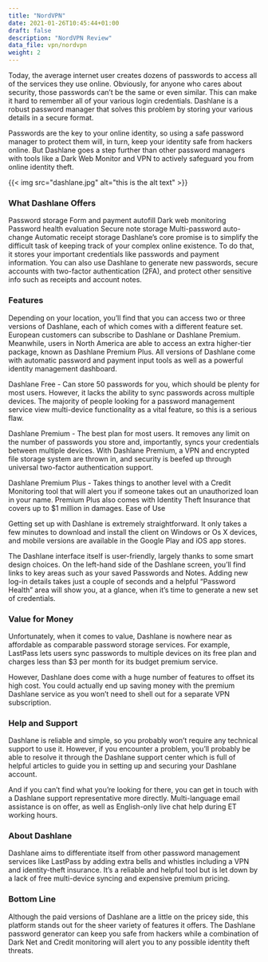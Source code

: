 ```yaml
---
title: "NordVPN"
date: 2021-01-26T10:45:44+01:00
draft: false
description: "NordVPN Review"
data_file: vpn/nordvpn
weight: 2
---
```


Today, the average internet user creates dozens of passwords to access all of the services they use online. Obviously, for anyone who cares about security, those passwords can’t be the same or even similar. This can make it hard to remember all of your various login credentials. Dashlane is a robust password manager that solves this problem by storing your various details in a secure format.

Passwords are the key to your online identity, so using a safe password manager to protect them will, in turn, keep your identity safe from hackers online. But Dashlane goes a step further than other password managers with tools like a Dark Web Monitor and VPN to actively safeguard you from online identity theft.

{{< img src="dashlane.jpg" alt="this is the alt text" >}}

### What Dashlane Offers

Password storage
Form and payment autofill
Dark web monitoring
Password health evaluation
Secure note storage
Multi-password auto-change
Automatic receipt storage
Dashlane’s core promise is to simplify the difficult task of keeping track of your complex online existence. To do that, it stores your important credentials like passwords and payment information. You can also use Dashlane to generate new passwords, secure accounts with two-factor authentication (2FA), and protect other sensitive info such as receipts and account notes. 

### Features 

Depending on your location, you’ll find that you can access two or three versions of Dashlane, each of which comes with a different feature set. European customers can subscribe to Dashlane or Dashlane Premium. Meanwhile, users in North America are able to access an extra higher-tier package, known as Dashlane Premium Plus. All versions of Dashlane come with automatic password and payment input tools as well as a powerful identity management dashboard. 


Dashlane Free - Can store 50 passwords for you, which should be plenty for most users. However, it lacks the ability to sync passwords across multiple devices. The majority of people looking for a password management service view multi-device functionality as a vital feature, so this is a serious flaw.  

Dashlane Premium - The best plan for most users. It removes any limit on the number of passwords you store and, importantly, syncs your credentials between multiple devices. With Dashlane Premium, a VPN and encrypted file storage system are thrown in, and security is beefed up through universal two-factor authentication support.  

Dashlane Premium Plus - Takes things to another level with a Credit Monitoring tool that will alert you if someone takes out an unauthorized loan in your name. Premium Plus also comes with Identity Theft Insurance that covers up to $1 million in damages. 
Ease of Use

Getting set up with Dashlane is extremely straightforward. It only takes a few minutes to download and install the client on Windows or Os X devices, and mobile versions are available in the Google Play and iOS app stores. 


The Dashlane interface itself is user-friendly, largely thanks to some smart design choices. On the left-hand side of the Dashlane screen, you’ll find links to key areas such as your saved Passwords and Notes. Adding new log-in details takes just a couple of seconds and a helpful “Password Health” area will show you, at a glance, when it’s time to generate a new set of credentials. 


### Value for Money

Unfortunately, when it comes to value, Dashlane is nowhere near as affordable as comparable password storage services. For example, LastPass lets users sync passwords to multiple devices on its free plan and charges less than $3 per month for its budget premium service. 

However, Dashlane does come with a huge number of features to offset its high cost. You could actually end up saving money with the premium Dashlane service as you won’t need to shell out for a separate VPN subscription.

### Help and Support

Dashlane is reliable and simple, so you probably won’t require any technical support to use it. However, if you encounter a problem, you’ll probably be able to resolve it through the Dashlane support center which is full of helpful articles to guide you in setting up and securing your Dashlane account. 


And if you can’t find what you’re looking for there, you can get in touch with a Dashlane support representative more directly. Multi-language email assistance is on offer, as well as English-only live chat help during ET working hours. 

### About Dashlane

Dashlane aims to differentiate itself from other password management services like LastPass by adding extra bells and whistles including a VPN and identity-theft insurance. It’s a reliable and helpful tool but is let down by a lack of free multi-device syncing and expensive premium pricing. 

### Bottom Line

Although the paid versions of Dashlane are a little on the pricey side, this platform stands out for the sheer variety of features it offers. The Dashlane password generator can keep you safe from hackers while a combination of Dark Net and Credit monitoring will alert you to any possible identity theft threats. 